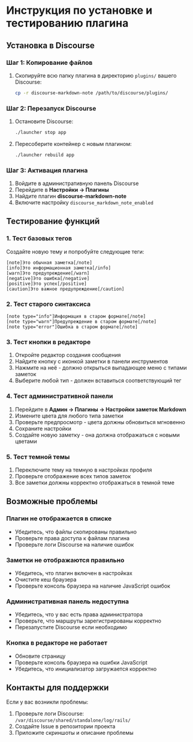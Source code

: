# Инструкция по установке и тестированию плагина

## Установка в Discourse

### Шаг 1: Копирование файлов
1. Скопируйте всю папку плагина в директорию `plugins/` вашего Discourse:
   ```bash
   cp -r discourse-markdown-note /path/to/discourse/plugins/
   ```

### Шаг 2: Перезапуск Discourse
1. Остановите Discourse:
   ```bash
   ./launcher stop app
   ```

2. Пересоберите контейнер с новым плагином:
   ```bash
   ./launcher rebuild app
   ```

### Шаг 3: Активация плагина
1. Войдите в административную панель Discourse
2. Перейдите в **Настройки → Плагины**
3. Найдите плагин **discourse-markdown-note** 
4. Включите настройку `discourse_markdown_note_enabled`

## Тестирование функций

### 1. Тест базовых тегов
Создайте новую тему и попробуйте следующие теги:

```
[note]Это обычная заметка[/note]
[info]Это информационная заметка[/info]
[warn]Это предупреждение[/warn]
[negative]Это ошибка[/negative]
[positive]Это успех[/positive]
[caution]Это важное предупреждение[/caution]
```

### 2. Тест старого синтаксиса
```
[note type="info"]Информация в старом формате[/note]
[note type="warn"]Предупреждение в старом формате[/note]
[note type="error"]Ошибка в старом формате[/note]
```

### 3. Тест кнопки в редакторе
1. Откройте редактор создания сообщения
2. Найдите кнопку с иконкой заметки в панели инструментов
3. Нажмите на неё - должно открыться выпадающее меню с типами заметок
4. Выберите любой тип - должен вставиться соответствующий тег

### 4. Тест административной панели
1. Перейдите в **Админ → Плагины → Настройки заметок Markdown**
2. Измените цвета для любого типа заметки
3. Проверьте предпросмотр - цвета должны обновиться мгновенно
4. Сохраните настройки
5. Создайте новую заметку - она должна отображаться с новыми цветами

### 5. Тест темной темы
1. Переключите тему на темную в настройках профиля
2. Проверьте отображение всех типов заметок
3. Все заметки должны корректно отображаться в темной теме

## Возможные проблемы

### Плагин не отображается в списке
- Убедитесь, что файлы скопированы правильно
- Проверьте права доступа к файлам плагина
- Проверьте логи Discourse на наличие ошибок

### Заметки не отображаются правильно
- Убедитесь, что плагин включен в настройках
- Очистите кеш браузера
- Проверьте консоль браузера на наличие JavaScript ошибок

### Административная панель недоступна
- Убедитесь, что у вас есть права администратора
- Проверьте, что маршруты зарегистрированы корректно
- Перезапустите Discourse если необходимо

### Кнопка в редакторе не работает
- Обновите страницу
- Проверьте консоль браузера на ошибки JavaScript
- Убедитесь, что инициализатор загружается корректно

## Контакты для поддержки

Если у вас возникли проблемы:
1. Проверьте логи Discourse: `/var/discourse/shared/standalone/log/rails/`
2. Создайте Issue в репозитории проекта
3. Приложите скриншоты и описание проблемы
